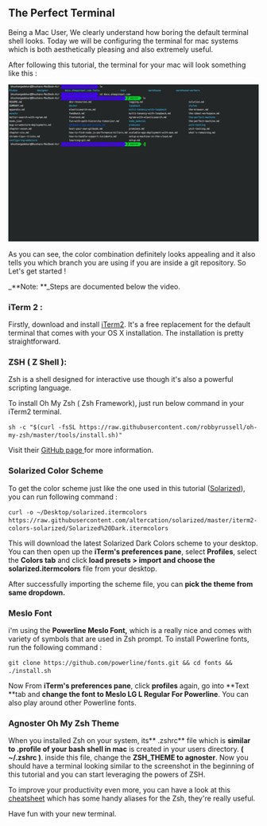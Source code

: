 ## The Perfect Terminal

Being a Mac User, We clearly understand how boring the default terminal shell looks. Today we will be configuring the terminal for mac systems which is both aesthetically pleasing and also extremely useful.

After following this tutorial, the terminal for your mac will look something like this :

![](/assets/iTERM2.png)

As you can see, the color combination definitely looks appealing and it also tells you which branch you are using if you are inside a git repository. So Let's get started !



_**Note: **_Steps are documented below the video.

### iTerm 2 :

Firstly, download and install [iTerm2](https://www.iterm2.com/). It's a free replacement for the default terminal that comes with your OS X installation. The installation is pretty straightforward.

### ZSH \( Z Shell \):

Zsh is a shell designed for interactive use though it's also a powerful scripting language.

To install Oh My Zsh \( Zsh Framework\), just run below command in your iTerm2 terminal.

```
sh -c "$(curl -fsSL https://raw.githubusercontent.com/robbyrussell/oh-my-zsh/master/tools/install.sh)"
```

Visit their [GitHub page ](https://github.com/robbyrussell/oh-my-zsh)for more information.

### Solarized Color Scheme

To get the color scheme just like the one used in this tutorial \([Solarized](https://github.com/altercation/solarized/tree/master/iterm2-colors-solarized)\), you can run following command :

```
curl -o ~/Desktop/solarized.itermcolors https://raw.githubusercontent.com/altercation/solarized/master/iterm2-colors-solarized/Solarized%20Dark.itermcolors
```

This will download the latest Solarized Dark Colors scheme to your desktop. You can then open up the **iTerm's preferences pane**, select **Profiles**, select the **Colors tab** and click **load presets &gt; import and choose the solarized.itermcolors** file from your desktop.

After successfully importing the scheme file, you can **pick the theme from same dropdown.**

### Meslo Font

i'm using the **Powerline Meslo Font,** which is a really nice and comes with variety of symbols that are used in Zsh prompt. To install Powerline fonts, run the following command :

```
git clone https://github.com/powerline/fonts.git && cd fonts && ./install.sh 
```

Now From **iTerm's preferences pane**, click **profiles** again, go into **Text **tab and **change the font to Meslo LG L Regular For Powerline**. You can also play around other Powerline fonts.

### Agnoster Oh My Zsh Theme

When you installed Zsh on your system, its** .zshrc** file which is **similar to .profile of your bash shell in mac** is created in your users directory. **\( ~/.zshrc \)**. inside this file, change the **ZSH\_THEME **to** agnoster**. Now you should have a terminal looking similar to the screenshot in the beginning of this tutorial and you can start leveraging the powers of ZSH.

To improve your productivity even more, you can have a look at this [cheatsheet](https://github.com/robbyrussell/oh-my-zsh/wiki/Cheatsheet) which has some handy aliases for the Zsh, they're really useful.

Have fun with your new terminal.



